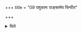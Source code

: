 +++
title = "09 पशुकामः पाङ्क्तमेव चिन्वीत"

+++

<details><summary>थिते</summary>

पशुकामः पाङ्क्तमेव चिन्वीत । पञ्चपञ्च प्रतिदिशमेकां मध्ये ९
</details>

